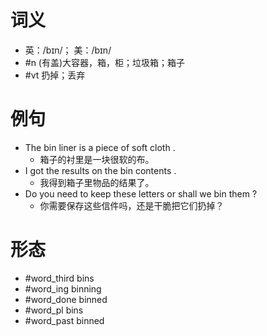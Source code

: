 # 词义
- 英：/bɪn/； 美：/bɪn/
- #n (有盖)大容器，箱，柜；垃圾箱；箱子
- #vt 扔掉；丢弃
# 例句
- The bin liner is a piece of soft cloth .
	- 箱子的衬里是一块很软的布。
- I got the results on the bin contents .
	- 我得到箱子里物品的结果了。
- Do you need to keep these letters or shall we bin them ?
	- 你需要保存这些信件吗，还是干脆把它们扔掉？
# 形态
- #word_third bins
- #word_ing binning
- #word_done binned
- #word_pl bins
- #word_past binned
